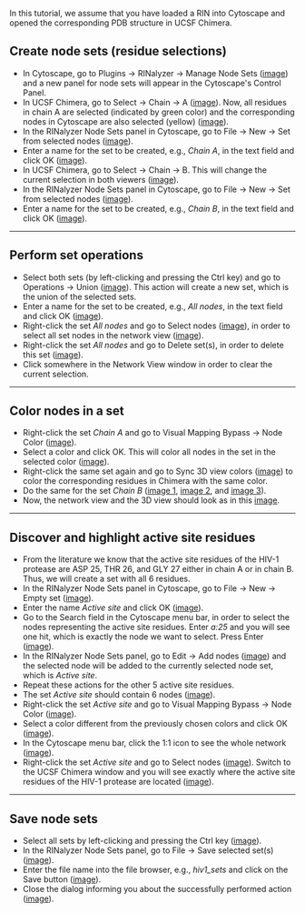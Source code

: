 In this tutorial, we assume that you have loaded a RIN into Cytoscape and opened the corresponding PDB structure in UCSF Chimera.

Create node sets (residue selections)
-------------------------------------

*   In Cytoscape, go to Plugins → RINalyzer → Manage Node Sets ([image](images/tut2.1_1.png)) and a new panel for node sets will appear in the Cytoscape's Control Panel.
*   In UCSF Chimera, go to Select → Chain → A ([image](images/tut2.1_2.jpg)). Now, all residues in chain A are selected (indicated by green color) and the corresponding nodes in Cytoscape are also selected (yellow) ([image](images/tut2.1_3.png)).
*   In the RINalyzer Node Sets panel in Cytoscape, go to File → New → Set from selected nodes ([image](images/tut2.1_4.jpg)).
*   Enter a name for the set to be created, e.g., *Chain A*, in the text field and click OK ([image](images/tut2.1_5.jpg)).
*   In UCSF Chimera, go to Select → Chain → B. This will change the current selection in both viewers ([image](images/tut2.1_6.jpg)).
*   In the RINalyzer Node Sets panel in Cytoscape, go to File → New → Set from selected nodes ([image](images/tut2.1_7.jpg)).
*   Enter a name for the set to be created, e.g., *Chain B*, in the text field and click OK ([image](images/tut2.1_8.jpg)).

  

* * *

Perform set operations
----------------------

*   Select both sets (by left-clicking and pressing the Ctrl key) and go to Operations → Union ([image](images/tut2.1_9.jpg)). This action will create a new set, which is the union of the selected sets.
*   Enter a name for the set to be created, e.g., *All nodes*, in the text field and click OK ([image](images/tut2.1_10.jpg)).
*   Right-click the set *All nodes* and go to Select nodes ([image](images/tut2.1_11.png)), in order to select all set nodes in the network view ([image](images/tut2.1_12.png)).
*   Right-click the set *All nodes* and go to Delete set(s), in order to delete this set ([image](images/tut2.1_13.png)).
*   Click somewhere in the Network View window in order to clear the current selection.

  

* * *

Color nodes in a set
--------------------

*   Right-click the set *Chain A* and go to Visual Mapping Bypass → Node Color ([image](images/tut2.1_14.png)).
*   Select a color and click OK. This will color all nodes in the set in the selected color ([image](images/tut2.1_15.jpg)).
*   Right-click the same set again and go to Sync 3D view colors ([image](images/tut2.1_32.png)) to color the corresponding residues in Chimera with the same color.
*   Do the same for the set *Chain B* ([image 1](images/tut2.1_16.png), [image 2](images/tut2.1_17.jpg), and [image 3](images/tut2.1_33.png)).
*   Now, the network view and the 3D view should look as in this [image](images/tut2.1_34.png).

  

* * *

Discover and highlight active site residues
-------------------------------------------

*   From the literature we know that the active site residues of the HIV-1 protease are ASP 25, THR 26, and GLY 27 either in chain A or in chain B. Thus, we will create a set with all 6 residues.
*   In the RINalyzer Node Sets panel in Cytoscape, go to File → New → Empty set ([image](images/tut2.1_18.jpg)).
*   Enter the name *Active site* and click OK ([image](images/tut2.1_19.jpg)).
*   Go to the Search field in the Cytoscape menu bar, in order to select the nodes representing the active site residues. Enter *a:25* and you will see one hit, which is exactly the node we want to select. Press Enter ([image](images/tut2.1_20.jpg)).
*   In the RINalyzer Node Sets panel, go to Edit → Add nodes ([image](images/tut2.1_21.jpg)) and the selected node will be added to the currently selected node set, which is *Active site*.
*   Repeat these actions for the other 5 active site residues.
*   The set *Active site* should contain 6 nodes ([image](images/tut2.1_22.jpg)).
*   Right-click the set *Active site* and go to Visual Mapping Bypass → Node Color ([image](images/tut2.1_23.png)).
*   Select a color different from the previously chosen colors and click OK ([image](images/tut2.1_24.jpg)).
*   In the Cytoscape menu bar, click the 1:1 icon to see the whole network ([image](images/tut2.1_26.jpg)).
*   Right-click the set *Active site* and go to Select nodes ([image](images/tut2.1_25.png)). Switch to the UCSF Chimera window and you will see exactly where the active site residues of the HIV-1 protease are located ([image](images/tut2.1_27.png)).

  

* * *

Save node sets
--------------

*   Select all sets by left-clicking and pressing the Ctrl key ([image](images/tut2.1_28.jpg)).
*   In the RINalyzer Node Sets panel, go to File → Save selected set(s) ([image](images/tut2.1_29.jpg)).
*   Enter the file name into the file browser, e.g., *hiv1_sets* and click on the Save button ([image](images/tut2.1_30.jpg)).
*   Close the dialog informing you about the successfully performed action ([image](images/tut2.1_31.jpg)).
